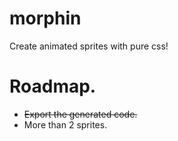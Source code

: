 # morphin
Create animated sprites with pure css!

<TODO>

# Roadmap.
* <s>Export the generated code.</s>
* More than 2 sprites.

